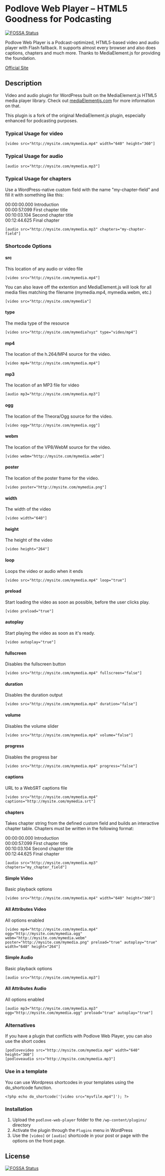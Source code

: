 # Podlove Web Player – HTML5 Goodness for Podcasting
[![FOSSA Status](https://app.fossa.io/api/projects/git%2Bgithub.com%2Feteubert%2Fpodlove-web-player.svg?type=shield)](https://app.fossa.io/projects/git%2Bgithub.com%2Feteubert%2Fpodlove-web-player?ref=badge_shield)


Podlove Web Player is a Podcast-optimized, HTML5-based video and audio player with Flash fallback. It supports almost every browser and also does captions, chapters and much more. Thanks to MediaElement.js for providing the foundation.

[Official Site](http://podlove.org/podlove-web-player/)

## Description

Video and audio plugin for WordPress built on the MediaElement.js HTML5 media player library.
Check out <a href="http://mediaelementjs.com/">mediaElementjs.com</a> for more information on that.

This plugin is a fork of the original MediaElement.js plugin, especially enhanced for podcasting purposes.

### Typical Usage for video

	[video src="http://mysite.com/mymedia.mp4" width="640" height="360"]
	
### Typical Usage for audio

	[audio src="http://mysite.com/mymedia.mp3"]	

### Typical Usage for chapters

Use a WordPress-native custom field with the name "my-chapter-field" and fill it with something like this:

00:00:00.000 Introduction  
00:00:57.099 First chapter title  
00:10:03.104 Second chapter title  
00:12:44.625 Final chapter
    
    [audio src="http://mysite.com/mymedia.mp3" chapters="my-chapter-field"]

###  Shortcode Options

#### src
This location of any audio or video file
    
    [video src="http://mysite.com/mymedia.mp4"]
    
You can also leave off the extention and MediaElement.js will look for all media files matching the filename (mymedia.mp4, mymedia.webm, etc.)  

	[video src="http://mysite.com/mymedia"]
    
#### type
The media type of the resource
    
    [video src="http://mysite.com/mymedia?xyz" type="video/mp4"]    

#### mp4
The location of the h.264/MP4 source for the video.
    
    [video mp4="http://mysite.com/mymedia.mp4"]
    
#### mp3
The location of an MP3 file for video
    
    [audio mp3="http://mysite.com/mymedia.mp3"]    

#### ogg
The location of the Theora/Ogg source for the video.

    [video ogg="http://mysite.com/mymedia.ogg"]

#### webm
The location of the VP8/WebM source for the video.

    [video webm="http://mysite.com/mymedia.webm"]

#### poster
The location of the poster frame for the video.

    [video poster="http://mysite.com/mymedia.png"]

#### width
The width of the video

    [video width="640"]

#### height
The height of the video

    [video height="264"]
    
#### loop
Loops the video or audio when it ends
    
    [video src="http://mysite.com/mymedia.mp4" loop="true"]    

#### preload
Start loading the video as soon as possible, before the user clicks play.

    [video preload="true"]

#### autoplay
Start playing the video as soon as it's ready.

    [video autoplay="true"]

#### fullscreen
Disables the fullscreen button
    
    [video src="http://mysite.com/mymedia.mp4" fullscreen="false"]
    
#### duration
Disables the duration output
    
    [video src="http://mysite.com/mymedia.mp4" duration="false"]   
    
#### volume
Disables the volume slider
    
    [video src="http://mysite.com/mymedia.mp4" volume="false"]    
    
#### progress
Disables the progress bar
    
    [video src="http://mysite.com/mymedia.mp4" progress="false"] 
    
#### captions
URL to a WebSRT captions file
    
    [video src="http://mysite.com/mymedia.mp4" captions="http://mysite.com/mymedia.srt"]  

#### chapters
Takes chapter string from the defined custom field and builds an interactive chapter table.
Chapters must be written in the following format:

00:00:00.000 Introduction  
00:00:57.099 First chapter title  
00:10:03.104 Second chapter title  
00:12:44.625 Final chapter  
    
    [audio src="http://mysite.com/mymedia.mp3" chapters="my_chapter_field"]                

#### Simple Video
Basic playback options

    [video src="http://mysite.com/mymedia.mp4" width="640" height="360"]

#### All Attributes Video
All options enabled

    [video mp4="http://mysite.com/mymedia.mp4" ogg="http://mysite.com/mymedia.ogg" webm="http://mysite.com/mymedia.webm" poster="http://mysite.com/mymedia.png" preload="true" autoplay="true" width="640" height="264"]

#### Simple Audio
Basic playback options

    [audio src="http://mysite.com/mymedia.mp3"]

#### All Attributes Audio
All options enabled

    [audio mp3="http://mysite.com/mymedia.mp3" ogg="http://mysite.com/mymedia.ogg" preload="true" autoplay="true"]

### Alternatives
If you have a plugin that conflicts with Podlove Web Player, you can also use the short codes 
    
    [podlovevideo src="http://mysite.com/mymedia.mp4" width="640" height="360"]
    [podloveaudio src="http://mysite.com/mymedia.mp3"] 


###  Use in a template
You can use Wordpress shortcodes in your templates using the do_shortcode function.

	<?php echo do_shortcode('[video src="myvfile.mp4"]'); ?>

### Installation

1. Upload the `podlove-web-player` folder to the `/wp-content/plugins/` directory
2. Activate the plugin through the `Plugins` menu in WordPress
3. Use the `[video]` or `[audio]` shortcode in your post or page with the options on the front page.

## License
[![FOSSA Status](https://app.fossa.io/api/projects/git%2Bgithub.com%2Feteubert%2Fpodlove-web-player.svg?type=large)](https://app.fossa.io/projects/git%2Bgithub.com%2Feteubert%2Fpodlove-web-player?ref=badge_large)